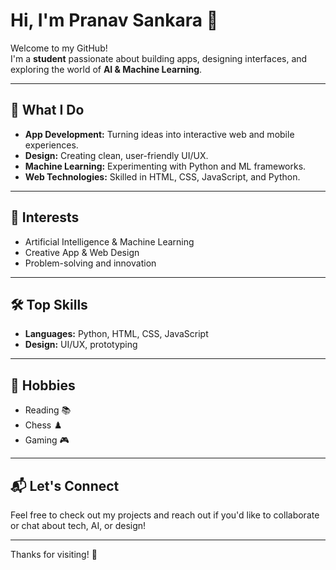 # Hi, I'm Pranav Sankara 👋

Welcome to my GitHub!  
I'm a **student** passionate about building apps, designing interfaces, and exploring the world of **AI & Machine Learning**.

---

## 🚀 What I Do

- **App Development:** Turning ideas into interactive web and mobile experiences.
- **Design:** Creating clean, user-friendly UI/UX.
- **Machine Learning:** Experimenting with Python and ML frameworks.
- **Web Technologies:** Skilled in HTML, CSS, JavaScript, and Python.

---

## 🧠 Interests

- Artificial Intelligence & Machine Learning
- Creative App & Web Design
- Problem-solving and innovation

---

## 🛠️ Top Skills

- **Languages:** Python, HTML, CSS, JavaScript
- **Design:** UI/UX, prototyping

---

## 🎯 Hobbies

- Reading 📚
- Chess ♟️
- Gaming 🎮

---

## 📬 Let's Connect

Feel free to check out my projects and reach out if you'd like to collaborate or chat about tech, AI, or design!

<!-- You can add your social links below! -->
<!-- [LinkedIn](#) | [Twitter](#) | [Portfolio](#) -->

---

Thanks for visiting! 🚀
